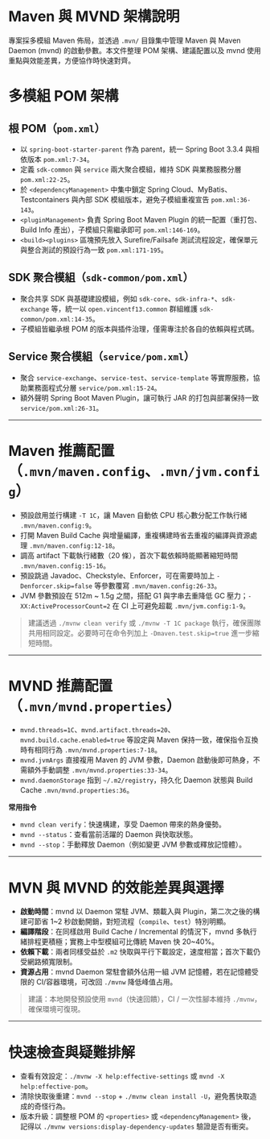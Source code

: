 # Maven 與 MVND 架構說明

專案採多模組 Maven 佈局，並透過 `.mvn/` 目錄集中管理 Maven 與 Maven Daemon (mvnd) 的啟動參數。本文件整理 POM 架構、建議配置以及 mvnd 使用重點與效能差異，方便協作時快速對齊。

# 多模組 POM 架構

## 根 POM（`pom.xml`）
- 以 `spring-boot-starter-parent` 作為 parent，統一 Spring Boot 3.3.4 與相依版本 `pom.xml:7-34`。
- 定義 `sdk-common` 與 `service` 兩大聚合模組，維持 SDK 與業務服務分層 `pom.xml:22-25`。
- 於 `<dependencyManagement>` 中集中鎖定 Spring Cloud、MyBatis、Testcontainers 與內部 SDK 模組版本，避免子模組重複宣告 `pom.xml:36-143`。
- `<pluginManagement>` 負責 Spring Boot Maven Plugin 的統一配置（重打包、Build Info 產出），子模組只需繼承即可 `pom.xml:146-169`。
- `<build><plugins>` 區塊預先放入 Surefire/Failsafe 測試流程設定，確保單元與整合測試的預設行為一致 `pom.xml:171-195`。

## SDK 聚合模組（`sdk-common/pom.xml`）
- 聚合共享 SDK 與基礎建設模組，例如 `sdk-core`、`sdk-infra-*`、`sdk-exchange` 等，統一以 `open.vincentf13.common` 群組維護 `sdk-common/pom.xml:14-35`。
- 子模組皆繼承根 POM 的版本與插件治理，僅需專注於各自的依賴與程式碼。

## Service 聚合模組（`service/pom.xml`）
- 聚合 `service-exchange`、`service-test`、`service-template` 等實際服務，協助業務面程式分層 `service/pom.xml:15-24`。
- 額外聲明 Spring Boot Maven Plugin，讓可執行 JAR 的打包與部署保持一致 `service/pom.xml:26-31`。

---

# Maven 推薦配置（`.mvn/maven.config`、`.mvn/jvm.config`）
- 預設啟用並行構建 `-T 1C`，讓 Maven 自動依 CPU 核心數分配工作執行緒 `.mvn/maven.config:9`。
- 打開 Maven Build Cache 與增量編譯，重複構建時省去重複的編譯與資源處理 `.mvn/maven.config:12-18`。
- 調高 artifact 下載執行緒數（20 條），首次下載依賴時能顯著縮短時間 `.mvn/maven.config:15-16`。
- 預設跳過 Javadoc、Checkstyle、Enforcer，可在需要時加上 `-Denforcer.skip=false` 等參數覆寫 `.mvn/maven.config:26-33`。
- JVM 參數預設在 512m ~ 1.5g 之間，搭配 G1 與字串去重降低 GC 壓力；`-XX:ActiveProcessorCount=2` 在 CI 上可避免超載 `.mvn/jvm.config:1-9`。

> 建議透過 `./mvnw clean verify` 或 `./mvnw -T 1C package` 執行，確保團隊共用相同設定。必要時可在命令列加上 `-Dmaven.test.skip=true` 進一步縮短時間。

---

# MVND 推薦配置（`.mvn/mvnd.properties`）
- `mvnd.threads=1C`、`mvnd.artifact.threads=20`、`mvnd.build.cache.enabled=true` 等設定與 Maven 保持一致，確保指令互換時有相同行為 `.mvn/mvnd.properties:7-18`。
- `mvnd.jvmArgs` 直接複用 Maven 的 JVM 參數，Daemon 啟動後即可熱身，不需額外手動調整 `.mvn/mvnd.properties:33-34`。
- `mvnd.daemonStorage` 指到 `~/.m2/registry`，持久化 Daemon 狀態與 Build Cache `.mvn/mvnd.properties:36`。

**常用指令**
- `mvnd clean verify`：快速構建，享受 Daemon 帶來的熱身優勢。
- `mvnd --status`：查看當前活躍的 Daemon 與快取狀態。
- `mvnd --stop`：手動釋放 Daemon（例如變更 JVM 參數或釋放記憶體）。

---

# MVN 與 MVND 的效能差異與選擇
- **啟動時間**：mvnd 以 Daemon 常駐 JVM、類載入與 Plugin，第二次之後的構建可節省 1~2 秒啟動開銷，對短流程（`compile`、`test`）特別明顯。
- **編譯階段**：在同樣啟用 Build Cache / Incremental 的情況下，mvnd 多執行緒排程更積極；實務上中型模組可比傳統 Maven 快 20~40%。
- **依賴下載**：兩者同樣受益於 `.m2` 快取與平行下載設定，速度相當；首次下載仍受網路頻寬限制。
- **資源占用**：mvnd Daemon 常駐會額外佔用一組 JVM 記憶體，若在記憶體受限的 CI/容器環境，可改回 `./mvnw` 降低峰值占用。

> 建議：本地開發預設使用 `mvnd`（快速回饋），CI / 一次性腳本維持 `./mvnw`，確保環境可復現。

---

# 快速檢查與疑難排解
- 查看有效設定：`./mvnw -X help:effective-settings` 或 `mvnd -X help:effective-pom`。
- 清除快取後重建：`mvnd --stop` + `./mvnw clean install -U`，避免舊快取造成的奇怪行為。
- 版本升級：調整根 POM 的 `<properties>` 或 `<dependencyManagement>` 後，記得以 `./mvnw versions:display-dependency-updates` 驗證是否有衝突。
